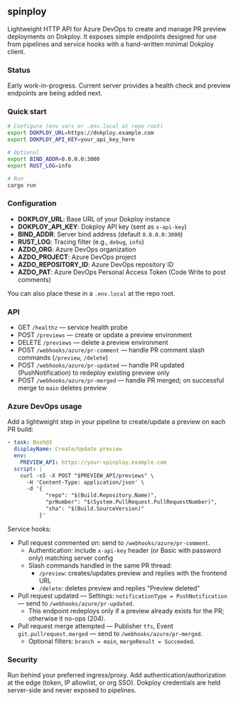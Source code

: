 ## spinploy

Lightweight HTTP API for Azure DevOps to create and manage PR preview deployments on Dokploy. It exposes simple endpoints designed for use from pipelines and service hooks with a hand-written minimal Dokploy client.

### Status

Early work-in-progress. Current server provides a health check and preview endpoints are being added next.

### Quick start

```bash
# Configure (env vars or .env.local at repo root)
export DOKPLOY_URL=https://dokploy.example.com
export DOKPLOY_API_KEY=your_api_key_here

# Optional
export BIND_ADDR=0.0.0.0:3000
export RUST_LOG=info

# Run
cargo run
```

### Configuration

- **DOKPLOY_URL**: Base URL of your Dokploy instance
- **DOKPLOY_API_KEY**: Dokploy API key (sent as `x-api-key`)
- **BIND_ADDR**: Server bind address (default `0.0.0.0:3000`)
- **RUST_LOG**: Tracing filter (e.g., `debug`, `info`)
- **AZDO_ORG**: Azure DevOps organization
- **AZDO_PROJECT**: Azure DevOps project
- **AZDO_REPOSITORY_ID**: Azure DevOps repository ID
- **AZDO_PAT**: Azure DevOps Personal Access Token (Code Write to post comments)

You can also place these in a `.env.local` at the repo root.

### API

- GET `/healthz` — service health probe
- POST `/previews` — create or update a preview environment
- DELETE `/previews` — delete a preview environment
- POST `/webhooks/azure/pr-comment` — handle PR comment slash commands (`/preview`, `/delete`)
- POST `/webhooks/azure/pr-updated` — handle PR updated (PushNotification) to redeploy existing preview only
- POST `/webhooks/azure/pr-merged` — handle PR merged; on successful merge to `main` deletes preview

### Azure DevOps usage

Add a lightweight step in your pipeline to create/update a preview on each PR build:

```yaml
- task: Bash@3
  displayName: Create/Update preview
  env:
    PREVIEW_API: https://your-spinploy.example.com
  script: |
    curl -sS -X POST "$PREVIEW_API/previews" \
      -H 'Content-Type: application/json' \
      -d '{
            "repo": "$(Build.Repository.Name)",
            "prNumber": "$(System.PullRequest.PullRequestNumber)",
            "sha": "$(Build.SourceVersion)"
          }'
```

Service hooks:

- Pull request commented on: send to `/webhooks/azure/pr-comment`.
  - Authentication: include `x-api-key` header (or Basic with password only) matching server config
  - Slash commands handled in the same PR thread:
    - `/preview`: creates/updates preview and replies with the frontend URL
    - `/delete`: deletes preview and replies "Preview deleted"
- Pull request updated — Settings: `notificationType = PushNotification` — send to `/webhooks/azure/pr-updated`.
  - This endpoint redeploys only if a preview already exists for the PR; otherwise it no-ops (204).
- Pull request merge attempted — Publisher `tfs`, Event `git.pullrequest.merged` — send to `/webhooks/azure/pr-merged`.
  - Optional filters: `branch = main`, `mergeResult = Succeeded`.

### Security

Run behind your preferred ingress/proxy. Add authentication/authorization at the edge (token, IP allowlist, or org SSO). Dokploy credentials are held server-side and never exposed to pipelines.
